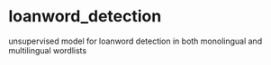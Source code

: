 # loanword_detection
unsupervised model for loanword detection in both monolingual and multilingual wordlists

